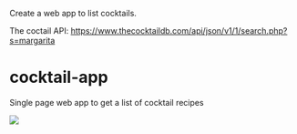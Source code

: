 Create a web app to list cocktails.

The coctail API: https://www.thecocktaildb.com/api/json/v1/1/search.php?s=margarita

# cocktail-app
Single page web app to get a list of cocktail recipes

![](frontend/public/cocktail-app.gif)